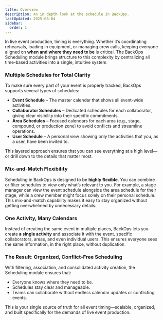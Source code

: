 ```yaml
---
title: Overview
description: An in depth look at the schedule in BackOps.
lastUpdated: 2025-08-04
sidebar:
  order: 1
---
```


In live event production, timing is everything. Whether it’s coordinating rehearsals, loading in equipment, or managing crew calls, keeping everyone aligned on **when and where they need to be** is critical. The BackOps Scheduling module brings structure to this complexity by centralizing all time-based activities into a single, intuitive system.

### **Multiple Schedules for Total Clarity**

To make sure every part of your event is properly tracked, BackOps supports several types of schedules:

- **Event Schedule** – The master calendar that shows all event-wide activities.
- **Collaborator Schedules** – Dedicated schedules for each collaborator, giving clear visibility into their specific commitments.
- **Area Schedules** – Focused calendars for each area (e.g., stage, compound, or production zone) to avoid conflicts and streamline operations.
- **User Schedule** – A personal view showing only the activities that you, as a user, have been invited to.

This layered approach ensures that you can see everything at a high level—or drill down to the details that matter most.

### **Mix-and-Match Flexibility**

Scheduling in BackOps is designed to be **highly flexible**. You can combine or filter schedules to view only what’s relevant to you. For example, a stage manager can view the event schedule alongside the area schedule for their stage, while a crew member might focus solely on their personal schedule. This mix-and-match capability makes it easy to stay organized without getting overwhelmed by unnecessary details.

### **One Activity, Many Calendars**

Instead of creating the same event in multiple places, BackOps lets you create **a single activity** and associate it with the event, specific collaborators, areas, and even individual users. This ensures everyone sees the same information, in the right place, without duplication.

### **The Result: Organized, Conflict-Free Scheduling**

With filtering, association, and consolidated activity creation, the Scheduling module ensures that:

- Everyone knows where they need to be.
- Schedules stay clear and manageable.
- Teams can collaborate without endless calendar updates or conflicting events.

This is your single source of truth for all event timing—scalable, organized, and built specifically for the demands of live event production.
